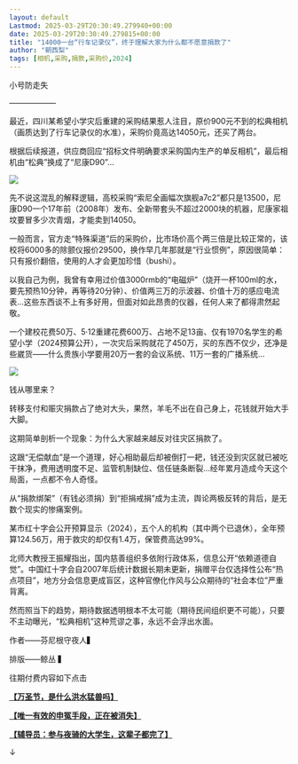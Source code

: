 ```yaml
---
layout: default
Lastmod: 2025-03-29T20:30:49.279940+00:00
date: 2025-03-29T20:30:49.279815+00:00
title: "14000一台“行车记录仪”，终于理解大家为什么都不愿意捐款了"
author: "朝西梨"
tags: [相机,采购,捐款,采购价,2024]
---
```


小号防走失

——————

最近，四川某希望小学灾后重建的采购结果惹人注目，原价900元不到的松典相机（画质达到了行车记录仪的水准），采购价竟高达14050元，还买了两台。

根据后续报道，供应商回应“招标文件明确要求采购国内生产的单反相机”，最后相机由“松典”换成了“尼康D90”...

![](https://images.weserv.nl/?url=https%3A//mmbiz.qpic.cn/sz_mmbiz_jpg/icdqfwmZgFibnak7xHFmT57vl4N3ibXNTT2gwNlx5TRMDmN5cVv7bM8MNH25ITaicADKGYmAfjY6FxzWlalgkWicpUQ/640%3Fwx_fmt%3Djpeg%26from%3Dappmsg)

先不说这混乱的解释逻辑，高校采购“索尼全画幅次旗舰a7c2”都只是13500，尼康D90一个17年前（2008年）发布、全新带套头不超过2000块的机器，尼康家祖坟要冒多少次青烟，才能卖到14050。

一般而言，官方走“特殊渠道”后的采购价，比市场价高个两三倍是比较正常的，该校将6000多的除颤仪报价29500，换作早几年那就是“行业惯例”，原因很简单：只有报价翻倍，使用的人才会更加珍惜（bushi）。

以我自己为例，我曾有幸用过价值3000rmb的“电磁炉”（烧开一杯100ml的水，要先预热10分钟，再等待20分钟）、价值两三万的示波器、价值十万的感应电流表...这些东西谈不上有多好用，但面对如此昂贵的仪器，任何人来了都得肃然起敬。

一个建校花费50万、5·12重建花费600万、占地不足13亩、仅有1970名学生的希望小学（2024预算公开），一次灾后采购就花了450万，买的东西不仅少，还净是些崴货——什么贵族小学要用20万一套的会议系统、11万一套的广播系统...

![](https://images.weserv.nl/?url=https%3A//mmbiz.qpic.cn/sz_mmbiz_jpg/icdqfwmZgFibnak7xHFmT57vl4N3ibXNTT2dQ24whSHVrciajmxHu10vaGIDKq1XgwFsWlU8P8OwzD88jic2vROkFSQ/640%3Fwx_fmt%3Djpeg%26from%3Dappmsg)

钱从哪里来？

转移支付和赈灾捐款占了绝对大头，果然，羊毛不出在自己身上，花钱就开始大手大脚。

这期简单剖析一个现象：为什么大家越来越反对往灾区捐款了。

这跟“无偿献血”是一个道理，好心相助最后却被倒打一耙，钱还没到灾区就已被吃干抹净，费用透明度不足、监管机制缺位、信任链条断裂...经年累月造成今天这个局面，一点都不令人奇怪。

从“捐款绑架”（有钱必须捐）到“拒捐戒捐”成为主流，舆论两极反转的背后，是无数个现实的惨痛案例。

某市红十字会公开预算显示（2024），五个人的机构（其中两个已退休），全年预算124.56万，用于救灾的却仅有1.4万，保管费高达99%。

北师大教授王振耀指出，国内慈善组织多依附行政体系，信息公开“依赖道德自觉”。中国红十字会自2007年后统计数据长期未更新，捐赠平台仅选择性公布“热点项目”，地方分会信息更成盲区，这种官僚化作风与公众期待的“社会本位”严重背离。

然而照当下的趋势，期待数据透明根本不太可能（期待民间组织更不可能），只要不主动曝光，“松典相机”这种荒谬之事，永远不会浮出水面。

作者——芬尼根守夜人▍

排版——鲸丛 ▍

  

往期付费内容如下点击

**[【万圣节，是什么洪水猛兽吗】](http://mp.weixin.qq.com/s?__biz=Mzg2Mjk1MzE3Mg==&mid=2247485498&idx=1&sn=2a961c93263fe9e5e88f084a6e84d66f&chksm=ce014381f976ca97a271d251f41e173b34bbed8210f941399209d6b8c7083d20f0f3f8e921b7&scene=21#wechat_redirect)**

**[【唯一有效的申冤手段，正在被消失】](http://mp.weixin.qq.com/s?__biz=Mzg2Mjk1MzE3Mg==&mid=2247485030&idx=1&sn=43984aa5faa9a6794798a55759ff8621&chksm=ce014dddf976c4cbc4d37158f7dc4242b7cb6c70937c0fc8fcd6ae917ee165d942c47360dab6&scene=21#wechat_redirect)**

**[【辅导员：参与夜骑的大学生，这辈子都完了】](http://mp.weixin.qq.com/s?__biz=Mzg2Mjk1MzE3Mg==&mid=2247485539&idx=1&sn=cceba6ab4ade50d5c575b91dfd7848e3&chksm=ce0143d8f976cace40225b0e2b606f0a03227f045b9d94e7c0dc05ed4b9453b5437d5da0b6e5&scene=21#wechat_redirect)**

↓

